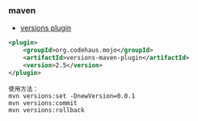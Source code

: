 ### maven

- [versions plugin](https://www.mojohaus.org/versions-maven-plugin/)
```xml
<plugin>
    <groupId>org.codehaus.mojo</groupId>
    <artifactId>versions-maven-plugin</artifactId>
    <version>2.5</version>
</plugin>
```
```text
使用方法：
mvn versions:set -DnewVersion=0.0.1
mvn versions:commit
mvn versions:rollback
```



